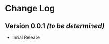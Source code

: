 Change Log
==========

Version 0.0.1 *(to be determined)*
----------------------------------

 * Initial Release
